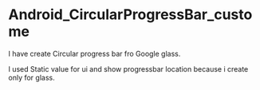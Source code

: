 Android_CircularProgressBar_custome
===================================

I have create Circular progress bar fro Google glass.

I used Static value for ui and show progressbar location because i create only for glass.
